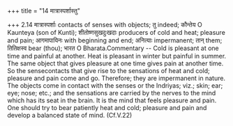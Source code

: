 +++
title = "14 मात्रास्पर्शास्तु"

+++
2.14 मात्रास्पर्शाः contacts of senses with objects; तु indeed; कौन्तेय
O Kaunteya (son of Kunti); शीतोष्णसुखदुःखदाः producers of cold and heat;
pleasure and pain; आगमापायिनः with beginning and end; अनित्याः
impermanent; तान् them; तितिक्षस्व bear (thou); भारत O
Bharata.Commentary -- Cold is pleasant at one time and painful at
another. Heat is pleasant in winter but painful in summer. The same
object that gives pleasure at one time gives pain at another time. So
the sensecontacts that give rise to the sensations of heat and cold;
pleasure and pain come and go. Therefore; they are impermanent in
nature. The objects come in contact with the senses or the Indriyas;
viz.; skin; ear; eye; nose; etc.; and the sensations are carried by the
nerves to the mind which has its seat in the brain. It is the mind that
feels pleasure and pain. One should try to bear patiently heat and cold;
pleasure and pain and develop a balanced state of mind. (Cf.V.22)
